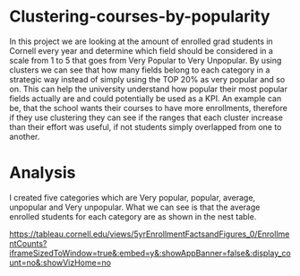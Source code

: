 # Clustering-courses-by-popularity
In this project we are looking at the amount of enrolled grad students in Cornell every year and determine which field should be considered in a scale from 1 to 5 that goes from Very Popular to Very Unpopular. By using clusters we can see that how many fields belong to each category in a strategic way instead of simply using the TOP 20% as very popular and so on. This can help the university understand how popular their most popular fields actually are and could potentially be used as a KPI. An example can be, that the school wants their courses to have more enrollments, therefore if they use clustering they can see if the ranges that each cluster increase than their effort was useful, if not students simply overlapped from one to another. 


# Analysis
I created five categories which are Very popular, popular, average, unpopular and Very unpopular. What we can see is that the average enrolled students for each category are as shown in the nest table. 








https://tableau.cornell.edu/views/5yrEnrollmentFactsandFigures_0/EnrollmentCounts?iframeSizedToWindow=true&:embed=y&:showAppBanner=false&:display_count=no&:showVizHome=no
